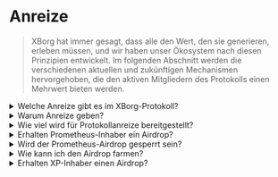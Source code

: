 # Anreize

> XBorg hat immer gesagt, dass alle den Wert, den sie generieren, erleben müssen, und wir haben unser Ökosystem nach diesen Prinzipien entwickelt. Im folgenden Abschnitt werden die verschiedenen aktuellen und zukünftigen Mechanismen hervorgehoben, die den aktiven Mitgliedern des Protokolls einen Mehrwert bieten werden.

<details>

<summary>Welche Anreize gibt es im XBorg-Protokoll?</summary>

Um die Entwicklung des Protokolls zu fördern, werden bestimmte Belohnungen verschiedenen Zielgruppen zugeordnet:&#x20;

#### **Frühe Unterstützer**

Kernmitglieder, frühe Nutzer des Protokolls, XP-Inhaber und Prometheus-Inhaber.

#### **Gemeinschaft**

XBorg-Ratsmitglieder, Inhaber von Ehrenabzeichen, Wettbewerbsspieler, Turnierveranstalter und Content-Ersteller.

#### **Entwickleranreize**

Bug-Bounties, technische Dokumentation, Zuschüsse für Entwickler, die auf unserem Application Network aufbauen, und Open-Source-Beiträge.

#### **Anreize zur Nutzung des Protokolls**

Esport-Teams, Geschäftsentwicklung in der Gemeinschaft, Empfehlungsprogramm, frühe Integrationen in Spiele und Kuratoren des Credential-Netzwerks.

</details>

<details>

<summary>Warum Anreize geben?</summary>

XBorg handelt nach dem Leitprinzip, Akteure zu belohnen, die positiv zum Ökosystem beitragen. Ob man ein engagiertes Gemeindemitglied, ein innovativer Entwickler oder ein aktiver Teilnehmer an der Nutzung des Protokolls ist, XBorg erkennt die Bedeutung an, Verdienste zu belohnen und eine meritokratische Kultur zu fördern. Eine zentralisierte Wertsteigerung steht im Widerspruch zu einer gemeinschaftszentrierten Philosophie. Daher bleibt XBorg in seinem Engagement für eine gerechte Verteilung der Belohnungen in seinem gesamten Ökosystem fest verwurzelt.

</details>

<details>

<summary>Wie viel wird für Protokollanreize bereitgestellt?</summary>

Gemäß der XBG-Tokenverteilung sind 6% der Gesamtmenge der Token für Protokollanreize vorgesehen.

</details>

<details>

<summary>Erhalten Prometheus-Inhaber ein Airdrop?</summary>

Ja, die Gesamtmenge des Airdrops wird zwischen 0,5% und 2% der Gesamtmenge der Token variieren.&#x20;

_Warum eine so große Spanne?_&#x20;

In diesem Stadium können wir keine vorab festgelegte feste Menge angeben, aufgrund der folgenden Faktoren:&#x20;

* Börsennotierungen
* XBG-Bewertung

Tatsächlich legen einige Tier-1-Börsen die Airdrop-Mengen und -Bedingungen fest.&#x20;

</details>

<details>

<summary>Wird der Prometheus-Airdrop gesperrt sein?</summary>

Ja, er wird linear über 12 Monate freigegeben.&#x20;

</details>

<details>

<summary>Wie kann ich den Airdrop farmen?</summary>

Wenn Sie auf der Suche nach einem Airdrop-Farming sind, ist XBorg nicht der richtige Ort für Sie.&#x20;

</details>

<details>

<summary>Erhalten XP-Inhaber einen Airdrop?</summary>

Ja, die aktivsten Beitragenden erhalten einen Airdrop.&#x20;

_Wie viel ist 1 XP wert?_&#x20;

In diesem Stadium können wir das nicht bestätigen.&#x20;

</details>
